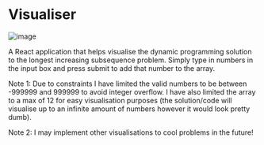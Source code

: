 # Visualiser
![image](https://user-images.githubusercontent.com/56058518/158530120-d6e4ca27-e3b5-4cc8-9200-6b37bb3be3a9.png)

A React application that helps visualise the dynamic programming solution to the longest increasing subsequence problem. Simply type in numbers in the input box and press submit to add that number to the array. 

Note 1: Due to constraints I have limited the valid numbers to be between -999999 and 999999 to avoid integer overflow. I have also limited the array to a max of 12 for easy visualisation purposes (the solution/code will visualise up to an infinite amount of numbers however it would look pretty dumb). 

Note 2: I may implement other visualisations to cool problems in the future!
